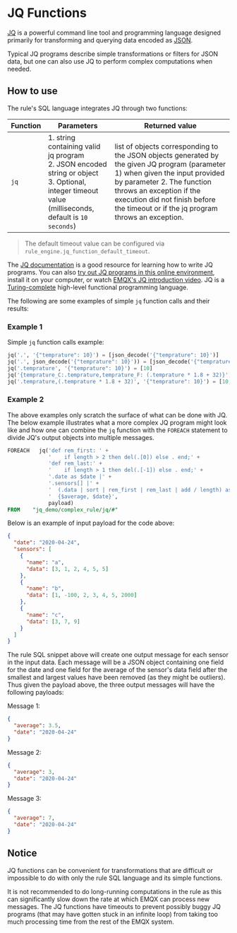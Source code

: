# JQ Functions

[JQ](https://stedolan.github.io/jq/) is a powerful command line tool and
programming language designed primarily for transforming and querying data
encoded as [JSON](https://www.json.org/json-en.html).

Typical JQ programs describe simple transformations or filters for JSON data, but one can also use JQ to perform complex computations when needed.

## How to use

The rule's SQL language integrates JQ through two functions:

| Function | Parameters                                                                                                     | Returned value                                                                                                                                                                                                                                                                |
| -------- | -------------------------------------------------------------------------------------------------------------- | ----------------------------------------------------------------------------------------------------------------------------------------------------------------------------------------------------------------------------------------------------------------------------- |
| `jq`     | 1. string containing valid jq program<br/> 2. JSON encoded string or object <br/>3. Optional, integer timeout value (milliseconds, default is `10 seconds`) | list of objects corresponding to the JSON objects generated by the given JQ program (parameter 1) when given the input provided by parameter 2. The function throws an exception if the execution did not finish before the timeout or if the jq program throws an exception. |

> The default timeout value can be configured via `rule_engine.jq_function_default_timeout`.

The [JQ documentation](https://stedolan.github.io/jq/manual/) is a good
resource for learning how to write JQ programs. You can also
[try out JQ programs in this online environment](https://jqplay.org/), install it on your
computer, or watch [EMQX's JQ introduction video](https://www.youtube.com/watch?v=_GwF8zvhNcQ). JQ is a
[Turing-complete](https://en.wikipedia.org/wiki/Turing_completeness) high-level
functional programming language.

The following are some examples of simple `jq` function calls
and their results:

### Example 1

Simple `jq` function calls example:

```SQL
jq('.', '{"temprature": 10}') = [json_decode('{"temprature": 10}')]
jq('.', json_decode('{"temprature": 10}')) = [json_decode('{"temprature": 10}')]
jq('.temprature', '{"temprature": 10}') = [10]
jq('{temprature_C:.temprature,temprature_F: (.temprature * 1.8 + 32)}', '{"temprature": 10}') = [json_decode('{"temprature_C": 10, "temprature_F": 50}')]
jq('.temprature,(.temprature * 1.8 + 32)', '{"temprature": 10}') = [10, 50]
```

### Example 2

The above examples only scratch the surface of what can be done with JQ. The
below example illustrates what a more complex JQ program might look like and
how one can combine the `jq` function with the `FOREACH` statement to divide
JQ's output objects into multiple messages.

```sql
FOREACH   jq('def rem_first: ' +
             '    if length > 2 then del(.[0]) else . end;' +
             'def rem_last:' +
             '    if length > 1 then del(.[-1]) else . end;' +
             '.date as $date |' +
             '.sensors[] |' +
             '  (.data | sort | rem_first | rem_last | add / length) as $average |' +
             '  {$average, $date}',
             payload)
FROM    "jq_demo/complex_rule/jq/#"
```

Below is an example of input payload for the code above:

```json
{
  "date": "2020-04-24",
  "sensors": [
    {
      "name": "a",
      "data": [3, 1, 2, 4, 5, 5]
    },
    {
      "name": "b",
      "data": [1, -100, 2, 3, 4, 5, 2000]
    },
    {
      "name": "c",
      "data": [3, 7, 9]
    }
  ]
}
```

The rule SQL snippet above will create one output message for each
sensor in the input data. Each message will be a JSON object containing
one field for the date and one field for the average of the sensor's data field
after the smallest and largest values have been removed (as they might be
outliers). Thus given the payload above, the three output messages will have
the following payloads:

Message 1:

```json
{
  "average": 3.5,
  "date": "2020-04-24"
}
```

Message 2:

```json
{
  "average": 3,
  "date": "2020-04-24"
}
```

Message 3:

```json
{
  "average": 7,
  "date": "2020-04-24"
}
```

## Notice

JQ functions can be convenient for transformations that are
difficult or impossible to do with only the rule SQL language and its
simple functions.

It is not recommended to do long-running computations in the rule as this can significantly slow
down the rate at which EMQX can process new messages. The JQ functions have
timeouts to prevent possibly buggy JQ programs (that may have gotten stuck in
an infinite loop) from taking too much processing time from the rest of the
EMQX system.
